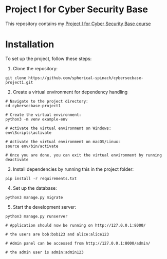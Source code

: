 # Project I for Cyber Security Base

This repository contains my [Project I for Cyber Security Base course](https://cybersecuritybase.mooc.fi/module-3.1)

# Installation

To set up the project, follow these steps:

1. Clone the repository:

```
git clone https://github.com/spherical-spinach/cybersecbase-project1.git
```

2. Create a virtual environment for dependency handling

```
# Navigate to the project directory:
cd cybersecbase-project1

# Create the virtual environment:
python3 -m venv example-env

# Activate the virtual environment on Windows:
env\Scripts\activate

# Activate the virtual environment on macOS/Linux:
source env/bin/activate

# Once you are done, you can exit the virtual environment by running
deactivate
```

3. Install dependencies by running this in the project folder:

```
pip install -r requirements.txt

```

4. Set up the database:

```
python3 manage.py migrate

```

5. Start the development server:

```
python3 manage.py runserver

# Application should now be running on http://127.0.0.1:8000/

# the users are bob:bob123 and alice:alice123

# Admin panel can be accessed from http://127.0.0.1:8000/admin/

# the admin user is admin:admin123

```
